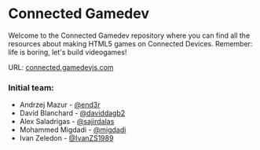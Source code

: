 # Connected Gamedev

Welcome to the Connected Gamedev repository where you can find all the resources about making HTML5 games on Connected Devices. Remember: life is boring, let's build videogames!

URL: [connected.gamedevjs.com](http://connected.gamedevjs.com/)

### Initial team:
- Andrzej Mazur - [@end3r](http://github.com/end3r)
- David Blanchard - [@daviddagb2](http://github.com/daviddagb2)
- Alex Saladrigas - [@sajirdalas](http://github.com/sajirdalas)
- Mohammed Migdadi - [@migdadi](http://github.com/migdadi)
- Ivan Zeledon - [@IvanZS1989](http://github.com/IvanZS1989)